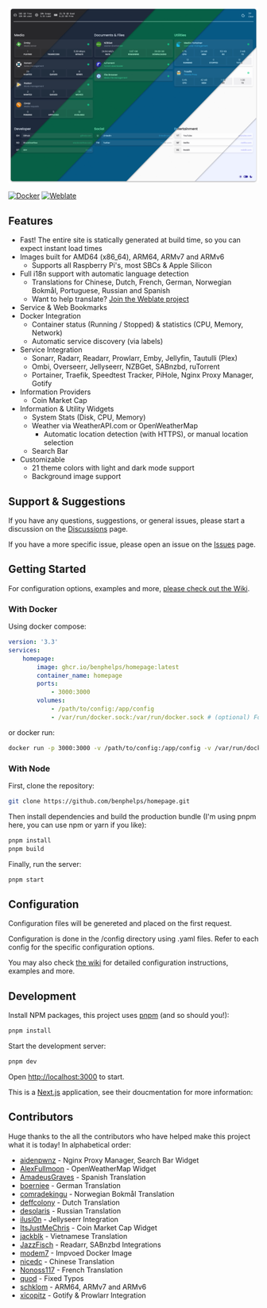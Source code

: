 ![Homepage Preview](/images/preview.png)

[![Docker](https://github.com/benphelps/homepage/actions/workflows/docker-publish.yml/badge.svg)](https://github.com/benphelps/homepage/actions/workflows/docker-publish.yml)
[![Weblate](https://hosted.weblate.org/widgets/homepage/-/homepage/svg-badge.svg)](https://hosted.weblate.org/engage/homepage/)

## Features

  * Fast! The entire site is statically generated at build time, so you can expect instant load times
  * Images built for AMD64 (x86_64), ARM64, ARMv7 and ARMv6
    - Supports all Raspberry Pi's, most SBCs & Apple Silicon
  * Full i18n support with automatic language detection
    - Translations for Chinese, Dutch, French, German, Norwegian Bokmål, Portuguese, Russian and Spanish
    - Want to help translate? [Join the Weblate project](https://hosted.weblate.org/engage/homepage/)
  * Service & Web Bookmarks
  * Docker Integration
    - Container status (Running / Stopped) & statistics (CPU, Memory, Network)
    - Automatic service discovery (via labels)
  * Service Integration
    - Sonarr, Radarr, Readarr, Prowlarr, Emby, Jellyfin, Tautulli (Plex)
    - Ombi, Overseerr, Jellyseerr, NZBGet, SABnzbd, ruTorrent
    - Portainer, Traefik, Speedtest Tracker, PiHole, Nginx Proxy Manager, Gotify
  * Information Providers
    - Coin Market Cap
  * Information & Utility Widgets
    - System Stats (Disk, CPU, Memory)
    - Weather via WeatherAPI.com or OpenWeatherMap
      - Automatic location detection (with HTTPS), or manual location selection
    - Search Bar
  * Customizable
    - 21 theme colors with light and dark mode support
    - Background image support

## Support & Suggestions

If you have any questions, suggestions, or general issues, please start a discussion on the [Discussions](https://github.com/benphelps/homepage/discussions) page.

If you have a more specific issue, please open an issue on the [Issues](https://github.com/benphelps/homepage/issues) page.

## Getting Started

For configuration options, examples and more, [please check out the Wiki](https://github.com/benphelps/homepage/wiki).

### With Docker

Using docker compose:

```yaml
version: '3.3'
services:
    homepage:
        image: ghcr.io/benphelps/homepage:latest
        container_name: homepage
        ports:
            - 3000:3000
        volumes:
            - /path/to/config:/app/config
            - /var/run/docker.sock:/var/run/docker.sock # (optional) For docker integrations
```

or docker run:

```bash
docker run -p 3000:3000 -v /path/to/config:/app/config -v /var/run/docker.sock:/var/run/docker.sock ghcr.io/benphelps/homepage:latest
```

### With Node

First, clone the repository:

```bash
git clone https://github.com/benphelps/homepage.git
```

Then install dependencies and build the production bundle (I'm using pnpm here, you can use npm or yarn if you like):

```bash
pnpm install
pnpm build
```

Finally, run the server:

```bash
pnpm start
```

## Configuration

Configuration files will be genereted and placed on the first request.

Configuration is done in the /config directory using .yaml files.  Refer to each config for
the specific configuration options.

You may also check [the wiki](https://github.com/benphelps/homepage/wiki) for detailed configuration instructions, examples and more.

## Development

Install NPM packages, this project uses [pnpm](https://pnpm.io/) (and so should you!):

```bash
pnpm install
```

Start the development server:

```bash
pnpm dev
```

Open [http://localhost:3000](http://localhost:3000) to start.

This is a [Next.js](https://nextjs.org/) application, see their doucmentation for more information:

## Contributors

Huge thanks to the all the contributors who have helped make this project what it is today!  In alphabetical order:

  * [aidenpwnz](https://github.com/benphelps/homepage/commits?author=aidenpwnz) - Nginx Proxy Manager, Search Bar Widget
  * [AlexFullmoon](https://github.com/benphelps/homepage/commits?author=AlexFullmoon) - OpenWeatherMap Widget
  * [AmadeusGraves](https://github.com/benphelps/homepage/commits?author=AmadeusGraves) - Spanish Translation
  * [boerniee](https://github.com/benphelps/homepage/commits?author=boerniee) - German Translation
  * [comradekingu](https://github.com/benphelps/homepage/commits?author=comradekingu) - Norwegian Bokmål Translation
  * [deffcolony](https://github.com/benphelps/homepage/commits?author=deffcolony) - Dutch Translation
  * [desolaris](https://github.com/benphelps/homepage/commits?author=desolaris) - Russian Translation
  * [ilusi0n](https://github.com/benphelps/homepage/commits?author=ilusi0n) - Jellyseerr Integration
  * [ItsJustMeChris](https://github.com/benphelps/homepage/commits?author=ItsJustMeChris) - Coin Market Cap Widget
  * [jackblk](https://github.com/benphelps/homepage/commits?author=jackblk) - Vietnamese Translation
  * [JazzFisch](https://github.com/benphelps/homepage/commits?author=JazzFisch) - Readarr, SABnzbd Integrations
  * [modem7](https://github.com/benphelps/homepage/commits?author=modem7) - Impvoed Docker Image
  * [nicedc](https://github.com/benphelps/homepage/commits?author=nicedc) - Chinese Translation
  * [Nonoss117](https://github.com/benphelps/homepage/commits?author=Nonoss117) - French Translation
  * [quod](https://github.com/benphelps/homepage/commits?author=quod) - Fixed Typos
  * [schklom](https://github.com/benphelps/homepage/commits?author=schklom) - ARM64, ARMv7 and ARMv6
  * [xicopitz](https://github.com/benphelps/homepage/commits?author=xicopitz) - Gotify & Prowlarr Integration
